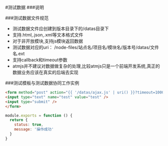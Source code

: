#测试数据
###说明

###测试数据文件规范
* 测试数据文件应创建到版本目录下的/datas目录下
* 支持.html,.json,.xml等文本格式文件
* 对于非开放模块,支持js模块返回数据
* 测试数据对应的uri： 
/node-files/站点名/项目名/模块名/版本号/datas/文件名.ext
* 支持callback和timeout参数
* atmjs并不建议对数据做复杂的处理,比较atmjs只是一个前端开发系统,真正的数据业务应该在真实的后端去实现

###测试模板与测试数据协同工作实例
```html
<form method="post" action="{{ '/datas/ajax.js' | uri() }}?timeout=1000">
<input type="text" name="test" value="test" />
<input type="submit" />
</form>
```

```javascript
module.exports = function () {
  return {
    status: true,
    message: '操作成功'
  }
}
```
